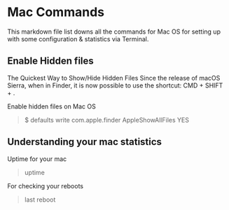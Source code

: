 # Mac Commands

This markdown file list downs all the commands for Mac OS for setting up with some configuration & statistics via Terminal.

## Enable Hidden files

The Quickest Way to Show/Hide Hidden Files
Since the release of macOS Sierra, when in Finder, it is now possible to use the shortcut:
CMD + SHIFT + .

Enable hidden files on Mac OS

> \$ defaults write com.apple.finder AppleShowAllFiles YES

## Understanding your mac statistics

Uptime for your mac
> uptime

For checking your reboots
> last reboot
